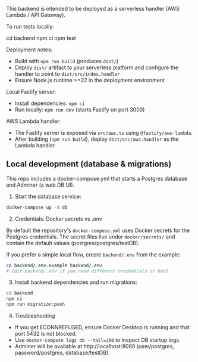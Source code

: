 This backend is intended to be deployed as a serverless handler (AWS Lambda / API Gateway).

To run tests locally:

cd backend
npm ci
npm test

Deployment notes:
- Build with `npm run build` (produces `dist/`)
- Deploy `dist/` artifact to your serverless platform and configure the handler to point to `dist/src/index.handler`
- Ensure Node.js runtime >=22 in the deployment environment

Local Fastify server:
- Install dependencies: `npm ci`
- Run locally: `npm run dev` (starts Fastify on port 3000)

AWS Lambda handler:
- The Fastify server is exposed via `src/aws.ts` using `@fastify/aws-lambda`.
- After building (`npm run build`), deploy `dist/src/aws.handler` as the Lambda handler.

Local development (database & migrations)
--------------------------------------

This repo includes a docker-compose.yml that starts a Postgres database and Adminer (a web DB UI).

1. Start the database service:

```bash
docker-compose up -d db
```

2. Credentials: Docker secrets vs .env

By default the repository's `docker-compose.yml` uses Docker secrets for the Postgres credentials. The secret files live under `docker/secrets/` and contain the default values (postgres/postgres/testDB).

If you prefer a simple local flow, create `backend/.env` from the example:

```bash
cp backend/.env.example backend/.env
# Edit backend/.env if you need different credentials or host
```

3. Install backend dependencies and run migrations:

```bash
cd backend
npm ci
npm run migration:push
```

4. Troubleshooting

- If you get ECONNREFUSED, ensure Docker Desktop is running and that port 5432 is not blocked.
- Use `docker-compose logs db --tail=200` to inspect DB startup logs.
- Adminer will be available at http://localhost:8080 (user/postgres, password/postgres, database/testDB).
